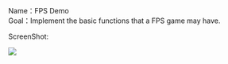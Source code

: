 Name：FPS Demo  
Goal：Implement the basic functions that a FPS game may have.


ScreenShot:

![](https://github.com/DonDracula/Unity_Demo/FPS/fps-screenshot.png)  
